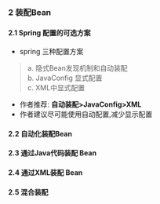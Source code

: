 ### 2 装配Bean

#### 2.1 Spring 配置的可选方案

* spring 三种配置方案
> a. 隐式Bean发现机制和自动装配   
> b. JavaConfig 显式配置   
> c. XML中显式配置   

* 作者推荐: **自动装配>JavaConfig>XML**
* 作者建议尽可能使用自动配置,减少显示配置

#### 2.2 自动化装配Bean



#### 2.3 通过Java代码装配 Bean

#### 2.4 通过XML装配 Bean

#### 2.5 混合装配
